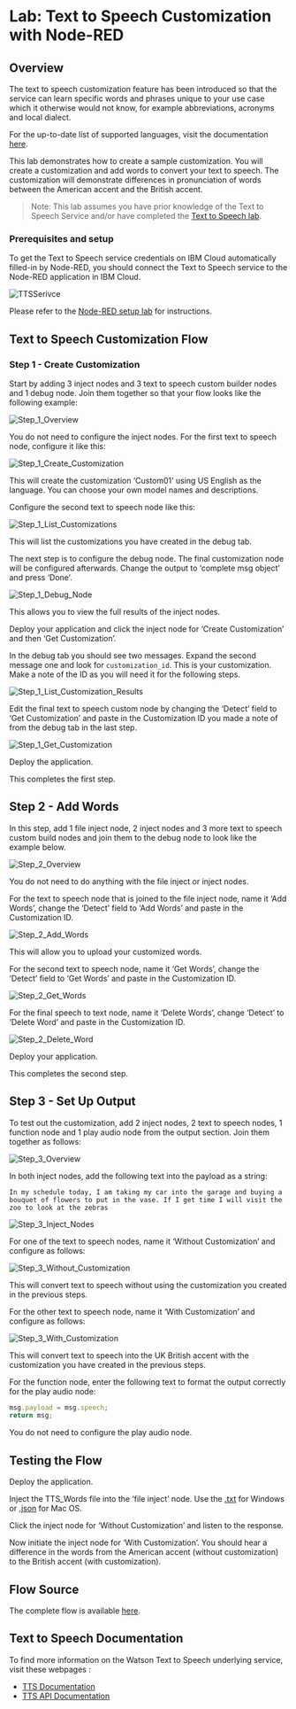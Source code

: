 # Lab: Text to Speech Customization with Node-RED

## Overview
The text to speech customization feature has been introduced so that the service can learn specific words and phrases unique to your use case which it otherwise would not know, for example abbreviations, acronyms and local dialect.

For the up-to-date list of supported languages, visit the documentation [here](https://console.bluemix.net/docs/services/text-to-speech/custom-intro.html#customIntro).

This lab demonstrates how to create a sample customization. You will create a customization and add words to convert your text to speech. The customization will demonstrate differences in pronunciation of words between the American accent and the British accent.

> Note: This lab assumes you have prior knowledge of the Text to Speech Service and/or have completed the [Text to Speech lab](https://github.com/watson-developer-cloud/node-red-labs/tree/master/basic_examples/text_to_speech).


### Prerequisites and setup
To get the Text to Speech service credentials on IBM Cloud automatically filled-in by Node-RED, you should connect the Text to Speech service to the Node-RED application in IBM Cloud.

![TTSSerivce](images/tts_service.png)

Please refer to the [Node-RED setup lab](/introduction_to_node_red/README.md) for instructions.

## Text to Speech Customization Flow

### Step 1 - Create Customization
Start by adding 3 inject nodes and 3 text to speech custom builder nodes and 1 debug node. Join them together so that your flow looks like the following example:

![`Step_1_Overview`](Images/Step_1_Overview.jpg)

You do not need to configure the inject nodes. For the first text to speech node, configure it like this:

![`Step_1_Create_Customization`](Images/tts_create.png)

This will create the customization ‘Custom01’ using US English as the language. You can choose your own model names and descriptions.

Configure the second text to speech node like this:

![`Step_1_List_Customizations`](Images/tts_list.png)

This will list the customizations you have created in the debug tab.

The next step is to configure the debug node. The final customization node will be configured afterwards. Change the output to ‘complete msg object’ and press ‘Done’.

![`Step_1_Debug_Node`](Images/debug.png)

This allows you to view the full results of the inject nodes.

Deploy your application and click the inject node for ‘Create Customization’ and then ‘Get Customization’.

In the debug tab you should see two messages. Expand the second message one and look for `customization_id`. This is your customization. Make a note of the ID as you will need it for the following steps.

![`Step_1_List_Customization_Results`](Images/list_customization.png)

Edit the final text to speech custom node by changing the ‘Detect’ field to ‘Get Customization’ and paste in the Customization ID you made a note of from the debug tab in the last step.

![`Step_1_Get_Customization`](Images/get_customization.png)

Deploy the application.

This completes the first step.

## Step 2 - Add Words
In this step, add 1 file inject node, 2 inject nodes and 3 more text to speech custom build nodes and join them to the debug node to look like the example below.

![`Step_2_Overview`](Images/Step_2_Overview.jpg)

You do not need to do anything with the file inject or inject nodes.

For the text to speech node that is joined to the file inject node, name it ‘Add Words’, change the ‘Detect’ field to ‘Add Words’ and paste in the Customization ID.

![`Step_2_Add_Words`](Images/add_words.png)

This will allow you to upload your customized words.

For the second text to speech node, name it ‘Get Words’, change the ‘Detect’ field to ‘Get Words’ and paste in the Customization ID.

![`Step_2_Get_Words`](Images/get_words.png)

For the final speech to text node, name it ‘Delete Words’, change ‘Detect’ to ‘Delete Word’ and paste in the Customization ID.

![`Step_2_Delete_Word`](Images/delete_words.png)

Deploy your application.

This completes the second step.

## Step 3 - Set Up Output
To test out the customization, add 2 inject nodes, 2 text to speech nodes, 1 function node and 1 play audio node from the output section. Join them together as follows:

![`Step_3_Overview`](Images/Step_3_Overview.jpg)

In both inject nodes, add the following text into the payload as a string:

`In my schedule today, I am taking my car into the garage and buying a bouquet of flowers to put in the vase. If I get time I will visit the zoo to look at the zebras`

![`Step_3_Inject_Nodes`](Images/inject_text.png)

For one of the text to speech nodes, name it ‘Without Customization’ and configure as follows:

![`Step_3_Without_Customization`](Images/without_customization.png)

This will convert text to speech without using the customization you created in the previous steps.

For the other text to speech node, name it ‘With Customization’ and configure as follows:

![`Step_3_With_Customization`](Images/with_customization.png)

This will convert text to speech into the UK British accent with the customization you have created in the previous steps.

For the function node, enter the following text to format the output correctly for the play audio node:
```JAVASCRIPT
msg.payload = msg.speech;
return msg;
```
You do not need to configure the play audio node.

## Testing the Flow
Deploy the application.

Inject the TTS_Words file into the ‘file inject’ node. Use the [.txt](TTS_Words_Windows.txt) for Windows or [.json](TTS_Words_MacOS.json) for Mac OS.

Click the inject node for ‘Without Customization’ and listen to the response.

Now initiate the inject node for ‘With Customization’. You should hear a difference in the words from the American accent (without customization) to the British accent (with customization).

## Flow Source
The complete flow is available [here](TTS_Flow.json).

## Text to Speech Documentation
To find more information on the Watson Text to Speech underlying service, visit these webpages :
- [TTS Documentation](https://console.bluemix.net/docs/services/text-to-speech/index.html#about)
- [TTS API Documentation](https://www.ibm.com/watson/developercloud/text-to-speech/api/v1/)
